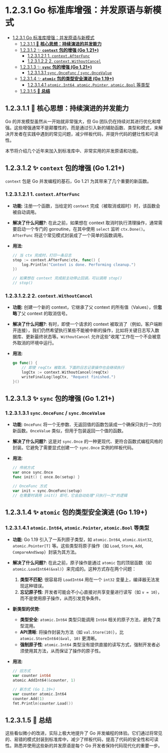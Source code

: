 # 1.2.3.1 Go 标准库增强：并发原语与新模式

<!-- TOC START -->
- [1.2.3.1 Go 标准库增强：并发原语与新模式](#1231-go-标准库增强并发原语与新模式)
  - [1.2.3.1.1 🎯 **核心思想：持续演进的并发能力**](#12311--核心思想持续演进的并发能力)
  - [1.2.3.1.2 ✨ **`context` 包的增强 (Go 1.21+)**](#12312--context-包的增强-go-121)
    - [1.2.3.1.2.1 1. `context.AfterFunc`](#123121-1-contextafterfunc)
    - [1.2.3.1.2.2 2. `context.WithoutCancel`](#123122-2-contextwithoutcancel)
  - [1.2.3.1.3 ✨ **`sync` 包的增强 (Go 1.21+)**](#12313--sync-包的增强-go-121)
    - [1.2.3.1.3.1 `sync.OnceFunc` / `sync.OnceValue`](#123131-synconcefunc--synconcevalue)
  - [1.2.3.1.4 ✨ **`atomic` 包的类型安全演进 (Go 1.19+)**](#12314--atomic-包的类型安全演进-go-119)
    - [1.2.3.1.4.1 `atomic.Int64`, `atomic.Pointer`, `atomic.Bool` 等类型](#123141-atomicint64-atomicpointer-atomicbool-等类型)
  - [1.2.3.1.5 🚀 **总结**](#12315--总结)
<!-- TOC END -->

## 1.2.3.1.1 🎯 **核心思想：持续演进的并发能力**

Go 的并发模型虽然从一开始就非常强大，但 Go 团队仍在持续对其进行优化和增强。这些增强通常不是颠覆性的，而是通过引入新的辅助函数、类型和模式，来解决开发者在实践中遇到的常见问题，减少样板代码，并提升代码的健壮性和可读性。

本节将介绍几个近年来加入到标准库中、非常实用的并发原语和功能。

## 1.2.3.1.2 ✨ **`context` 包的增强 (Go 1.21+)**

`context` 包是 Go 并发编程的基石，Go 1.21 为其带来了几个重要的新函数。

### 1.2.3.1.2.1 1. `context.AfterFunc`

- **功能**: 注册一个函数，当给定的 `context` 完成（被取消或超时）时，该函数会被自动调用。
- **解决了什么问题?**: 在此之前，如果想在 context 取消时执行清理操作，通常需要启动一个专门的 goroutine，在其中使用 `select` 监听 `ctx.Done()`。`AfterFunc` 将这个常见模式封装成了一个简单的函数调用。
- **用法**:

  ```go
  // 当 ctx 完成时，打印一条日志
  stop := context.AfterFunc(ctx, func() {
      log.Println("Context is done. Performing cleanup.")
  })
  
  // 如果想在 context 完成前主动停止回调，可以调用 stop()
  // stop()
  ```

### 1.2.3.1.2.2 2. `context.WithoutCancel`

- **功能**: 创建一个新的 context，它继承了父 context 的所有值（Values），但**忽略**了父 context 的取消信号。
- **解决了什么问题?**: 有时，即使一个请求的 context 被取消了（例如，客户端断开连接），我们仍然希望执行某些不能被中断的操作，比如将关键日志写入数据库、更新最终状态等。`WithoutCancel` 允许这些"收尾"工作在一个不会被意外取消的环境中运行。
- **用法**:

  ```go
  go func() {
      // 即使 reqCtx 被取消，下面的日志记录操作也会继续执行
      logCtx := context.WithoutCancel(reqCtx)
      writeFinalLog(logCtx, "Request finished.")
  }()
  ```

## 1.2.3.1.3 ✨ **`sync` 包的增强 (Go 1.21+)**

### 1.2.3.1.3.1 `sync.OnceFunc` / `sync.OnceValue`

- **功能**: `OnceFunc` 将一个无参数、无返回值的函数包装成一个确保只执行一次的新函数。`OnceValue` 类似，但用于包装返回一个值的函数。
- **解决了什么问题?**: 这是对 `sync.Once` 的一种更现代、更符合函数式编程风格的封装。它避免了需要显式创建一个 `sync.Once` 实例的样板代码。
- **用法**:

  ```go
  // 传统方式
  var once sync.Once
  func init() { once.Do(setup) }

  // OnceFunc 方式
  var init = sync.OnceFunc(setup)
  // 在需要时调用 init() 即可，它会自动处理"只执行一次"的逻辑
  ```

## 1.2.3.1.4 ✨ **`atomic` 包的类型安全演进 (Go 1.19+)**

### 1.2.3.1.4.1 `atomic.Int64`, `atomic.Pointer`, `atomic.Bool` 等类型

- **功能**: Go 1.19 引入了一系列原子类型，如 `atomic.Int64`, `atomic.Uint32`, `atomic.Pointer[T]` 等。这些类型将原子操作（如 `Load`, `Store`, `Add`, `CompareAndSwap`）封装为其方法。
- **解决了什么问题?**: 在此之前，原子操作是通过 `atomic` 包的顶层函数（如 `atomic.LoadInt64(&val)`）来完成的。这种方式存在两个问题：
    1. **类型不匹配**: 很容易将 `LoadInt64` 用在一个 `int32` 变量上，编译器无法发现这种错误。
    2. **忘记原子性**: 开发者可能会不小心直接对共享变量进行读写（如 `v = 10`），而不是使用原子操作，从而引发竞争条件。
- **新类型的优势**:
  - **类型安全**: `atomic.Int64` 类型只能调用 `Int64` 相关的原子方法，避免了类型混用。
  - **API清晰**: 将操作封装为方法（如 `val.Store(10)`），比 `atomic.StoreInt64(&val, 10)` 更清晰。
  - **强制原子性**: `atomic.Int64` 类型没有提供直接的读写方式，强制开发者必须使用其方法，从而保证了操作的原子性。
- **用法**:

  ```go
  // 旧方式
  var counter int64
  atomic.AddInt64(&counter, 1)

  // 新方式 (Go 1.19+)
  var counter atomic.Int64
  counter.Add(1)
  fmt.Println(counter.Load())
  ```

## 1.2.3.1.5 🚀 **总结**

这些看似微小的改进，实际上极大地提升了 Go 并发编程的体验。它们通过将常见的、易错的模式封装到标准库中，减少了样板代码，提高了代码的安全性和可读性。熟悉并使用这些新的并发原语是每个 Go 开发者保持代码现代化的重要一步。
